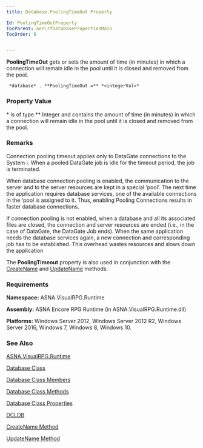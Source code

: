 ```yaml
---
title: Database.PoolingTimeOut Property

Id: PoolingTimeOutProperty
TocParent: aerLrfDatabasePropertiesMain
TocOrder: 8


---
```


**PoolingTimeOut** gets or sets the amount of time (in minutes) in which a connection will remain idle in the pool until it is closed and removed from the pool. 

```
 *database* . **PoolingTimeOut =** *<integerVal>* 
```

### Property Value
***<integerVal>** is of type ** Integer and contains the amount of time (in minutes) in which a connection will remain idle in the pool until it is closed and removed from the pool. 

### Remarks
Connection pooling timeout applies only to DataGate connections to the System i. When a pooled DataGate job is idle for the timeout period, the job is terminated. 

When database connection pooling is enabled, the communication to the server and to the server resources are kept in a special ‘pool’. The next time the application requires database services, one of the available connections in the ‘pool is assigned to it. Thus, enabling Pooling Connections results in faster database connections. 

If connection pooling is not enabled, when a database and all its associated files are closed, the connection and server resources are ended (i.e., in the case of DataGate, the DataGate Job ends). When the same application needs the database services again, a new connection and corresponding job has to be established. This overhead wastes resources and slows down the application 

The **PoolingTimeout** property is also used in conjunction with the [CreateName](CreateName_Method.html) and [UpdateName](UpdateName_Method.html) methods. 

### Requirements
**Namespace:** ASNA.VisualRPG.Runtime 

**Assembly:** ASNA Encore RPG Runtime (in ASNA.VisualRPG.Runtime.dll) 

**Platforms:** Windows Server 2012, Windows Server 2012 R2, Windows Server 2016, Windows 7, Windows 8, Windows 10. 

### See Also
[ASNA.VisualRPG.Runtime](ecrLrfRuntimeNamespace.html)

[Database Class](Date_Formats.html)

[Database Class Members](ecrLrfDatabasePropertiesMain.html)

[Database Class Methods](ecrLrfDatabaseMethods.html)

[Database Class Properties](ecrLrfDatabasePropertiesMain.html)

[DCLDB](DCLDB.html)

[CreateName Method](CreateName_Method.html)

[UpdateName Method](UpdateName_Method.html) 
